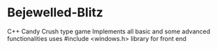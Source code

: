 # Bejewelled-Blitz
C++ Candy Crush type game
Implements all basic and some advanced functionalities
uses #include <windows.h> library for front end
